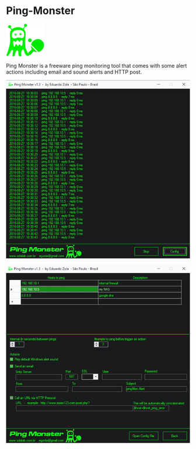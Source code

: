 # Ping-Monster

![alt tag](https://github.com/egzola/Ping-Monster/blob/master/pingmonster_logo.png)

Ping Monster is a freeware ping monitoring tool that comes with some alert actions including email and sound alerts and HTTP post. 

![alt tag](https://github.com/egzola/Ping-Monster/blob/master/pingmonster_shot1.png)

![alt tag](https://github.com/egzola/Ping-Monster/blob/master/pingmonster_shot2.png)

 
